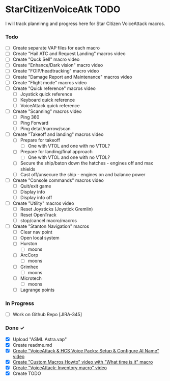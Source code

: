 # StarCitizenVoiceAtk TODO

I will track planninng and progress here for Star Citizen VoiceAttack macros. 

### Todo

- [ ] Create separate VAP files for each macro
- [ ] Create "Hail ATC and Request Landing" macros video
- [ ] Create "Quck Sell" macro video
- [ ] Create "Enhance/Dark vision" macro video
- [ ] Create "FOIP/headtracking" macro video
- [ ] Create "Damage Report and Maintenance" macros video
- [ ] Create "Flight mode" macros video
- [ ] Create "Quick reference" macros video
  - [ ] Joystick quick reference
  - [ ] Keyboard quick reference
  - [ ] VoiceAttack quick reference
- [ ] Create "Scanning" macros video
  - [ ] Ping 360
  - [ ] Ping Forward
  - [ ] Ping detail/narrow/scan
- [ ] Create "Takeoff and landing" macros video
  - [ ] Prepare for takeoff
    - [ ] One with VTOL and one with no VTOL?
  - [ ] Prepare for landing/final approach
    - [ ] One with VTOL and one with no VTOL?
  - [ ] Secure the ship/baton down the hatches - engines off and max shields
  - [ ] Cast off/unsecure the ship - engines on and balance power
- [ ] Create "Console commands" macros video
  - [ ] Quit/exit game
  - [ ] Display info
  - [ ] Display info off
- [ ] Create "Utility" macros video
  - [ ] Reset Joysticks (Joystick Gremlin)
  - [ ] Reset OpenTrack
  - [ ] stop/cancel macro/macros
- [ ] Create "Stanton Navigation" macros
  - [ ] Clear nav point
  - [ ] Open local system
  - [ ] Hurston
    - [ ] moons
  - [ ] ArcCorp
    - [ ] moons
  - [ ] Grimhex
    - [ ] moons
  - [ ] Microtech
    - [ ] moons
  - [ ] Lagrange points

### In Progress

- [ ] Work on Github Repo [JIRA-345]  

### Done ✓

- [x] Upload "ASML Astra.vap"
- [x] Create readme.md
- [x] [Create "VoiceAttack & HCS Voice Packs: Setup & Configure AI Name" video](https://youtu.be/-szWhNXKCDA)
- [x] [Create "Custom Macros Howto" video with "What time is it" macro](https://youtu.be/o29V3e6kfxk) 
- [x] [Create "VoiceAttack: Inventory macro" video](https://youtu.be/uUiFqmFigno)
- [x] Create TODO
